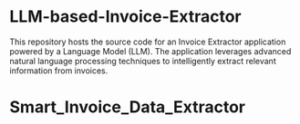 # LLM-based-Invoice-Extractor
This repository hosts the source code for an Invoice Extractor application powered by a Language Model (LLM). The application leverages advanced natural language processing techniques to intelligently extract relevant information from invoices.
# Smart_Invoice_Data_Extractor
